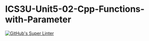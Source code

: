 # ICS3U-Unit5-02-Cpp-Functions-with-Parameter

[![GitHub's Super Linter](https://github.com/haokai-li/ICS3U-Unit5-02-Cpp-Functions-with-Parameter/workflows/GitHub's%20Super%20Linter/badge.svg)](https://github.com/haokai-li/ICS3U-Unit5-02-Cpp-Functions-with-Parameter/actions)
